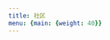 ```yaml
---
title: 社区
menu: {main: {weight: 40}}
---
```


<!--add blocks of content here to add more sections to the community page -->
